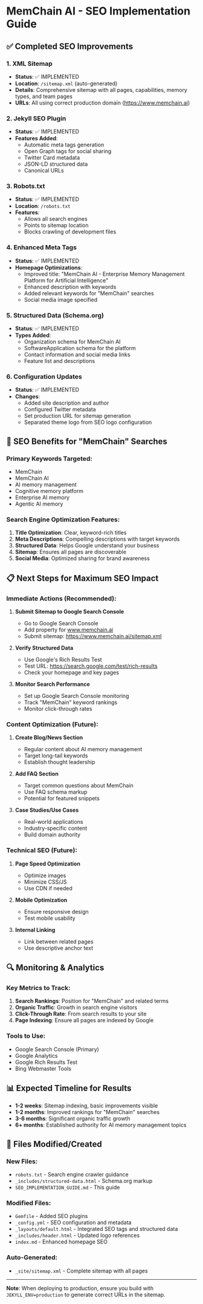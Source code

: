 # MemChain AI - SEO Implementation Guide

## ✅ Completed SEO Improvements

### 1. XML Sitemap
- **Status**: ✅ IMPLEMENTED
- **Location**: `/sitemap.xml` (auto-generated)
- **Details**: Comprehensive sitemap with all pages, capabilities, memory types, and team pages
- **URLs**: All using correct production domain (https://www.memchain.ai)

### 2. Jekyll SEO Plugin
- **Status**: ✅ IMPLEMENTED
- **Features Added**:
  - Automatic meta tags generation
  - Open Graph tags for social sharing
  - Twitter Card metadata
  - JSON-LD structured data
  - Canonical URLs

### 3. Robots.txt
- **Status**: ✅ IMPLEMENTED
- **Location**: `/robots.txt`
- **Features**: 
  - Allows all search engines
  - Points to sitemap location
  - Blocks crawling of development files

### 4. Enhanced Meta Tags
- **Status**: ✅ IMPLEMENTED
- **Homepage Optimizations**:
  - Improved title: "MemChain AI - Enterprise Memory Management Platform for Artificial Intelligence"
  - Enhanced description with keywords
  - Added relevant keywords for "MemChain" searches
  - Social media image specified

### 5. Structured Data (Schema.org)
- **Status**: ✅ IMPLEMENTED
- **Types Added**:
  - Organization schema for MemChain AI
  - SoftwareApplication schema for the platform
  - Contact information and social media links
  - Feature list and descriptions

### 6. Configuration Updates
- **Status**: ✅ IMPLEMENTED
- **Changes**:
  - Added site description and author
  - Configured Twitter metadata
  - Set production URL for sitemap generation
  - Separated theme logo from SEO logo configuration

## 🎯 SEO Benefits for "MemChain" Searches

### Primary Keywords Targeted:
- MemChain
- MemChain AI
- AI memory management
- Cognitive memory platform
- Enterprise AI memory
- Agentic AI memory

### Search Engine Optimization Features:
1. **Title Optimization**: Clear, keyword-rich titles
2. **Meta Descriptions**: Compelling descriptions with target keywords
3. **Structured Data**: Helps Google understand your business
4. **Sitemap**: Ensures all pages are discoverable
5. **Social Media**: Optimized sharing for brand awareness

## 📋 Next Steps for Maximum SEO Impact

### Immediate Actions (Recommended):
1. **Submit Sitemap to Google Search Console**
   - Go to Google Search Console
   - Add property for www.memchain.ai
   - Submit sitemap: https://www.memchain.ai/sitemap.xml

2. **Verify Structured Data**
   - Use Google's Rich Results Test
   - Test URL: https://search.google.com/test/rich-results
   - Check your homepage and key pages

3. **Monitor Search Performance**
   - Set up Google Search Console monitoring
   - Track "MemChain" keyword rankings
   - Monitor click-through rates

### Content Optimization (Future):
1. **Create Blog/News Section**
   - Regular content about AI memory management
   - Target long-tail keywords
   - Establish thought leadership

2. **Add FAQ Section**
   - Target common questions about MemChain
   - Use FAQ schema markup
   - Potential for featured snippets

3. **Case Studies/Use Cases**
   - Real-world applications
   - Industry-specific content
   - Build domain authority

### Technical SEO (Future):
1. **Page Speed Optimization**
   - Optimize images
   - Minimize CSS/JS
   - Use CDN if needed

2. **Mobile Optimization**
   - Ensure responsive design
   - Test mobile usability

3. **Internal Linking**
   - Link between related pages
   - Use descriptive anchor text

## 🔍 Monitoring & Analytics

### Key Metrics to Track:
1. **Search Rankings**: Position for "MemChain" and related terms
2. **Organic Traffic**: Growth in search engine visitors
3. **Click-Through Rate**: From search results to your site
4. **Page Indexing**: Ensure all pages are indexed by Google

### Tools to Use:
- Google Search Console (Primary)
- Google Analytics
- Google Rich Results Test
- Bing Webmaster Tools

## 📊 Expected Timeline for Results

- **1-2 weeks**: Sitemap indexing, basic improvements visible
- **1-2 months**: Improved rankings for "MemChain" searches
- **3-6 months**: Significant organic traffic growth
- **6+ months**: Established authority for AI memory management topics

## 🚀 Files Modified/Created

### New Files:
- `robots.txt` - Search engine crawler guidance
- `_includes/structured-data.html` - Schema.org markup
- `SEO_IMPLEMENTATION_GUIDE.md` - This guide

### Modified Files:
- `Gemfile` - Added SEO plugins
- `_config.yml` - SEO configuration and metadata
- `_layouts/default.html` - Integrated SEO tags and structured data
- `_includes/header.html` - Updated logo references
- `index.md` - Enhanced homepage SEO

### Auto-Generated:
- `_site/sitemap.xml` - Complete sitemap with all pages

---

**Note**: When deploying to production, ensure you build with `JEKYLL_ENV=production` to generate correct URLs in the sitemap.
